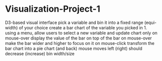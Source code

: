 # Visualization-Project-1
D3-based visual interface
 pick a variable and bin it into a fixed range (equi-width) of your choice
 create a bar chart of the variable you picked in 1.
 using a menu, allow users to select a new variable and update chart
 only on mouse-over display the value of the bar on top of the bar
 on mouse-over make the bar wider and higher to focus on it
 on mouse-click transform the bar chart into a pie chart (and back)
 mouse moves left (right) should decrease (increase) bin width/size 

